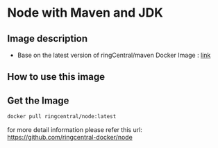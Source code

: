 # Node with Maven and JDK

## Image description

* Base on the latest version of ringCentral/maven Docker Image : [link](https://hub.docker.com/r/ringcentral/maven/)

## How to use this image

## Get the Image

```bash
docker pull ringcentral/node:latest
```

for more detail information please refer this url:
<https://github.com/ringcentral-docker/node>